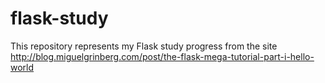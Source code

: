 flask-study
===========

This repository represents my Flask study progress from the site
http://blog.miguelgrinberg.com/post/the-flask-mega-tutorial-part-i-hello-world